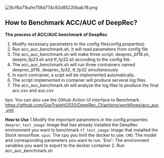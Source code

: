 ![6cf6a71ba1e756d774c92d85220bab78.png](https://github.com/GosTraight2020/DeepRec_CI/blob/master/.asset/acc_auc.png)
## How to Benchmark ACC/AUC of DeepRec?
**The process of ACC/AUC benchmark of DeepRec**
1. Modify necessary parameters to the config file(config.properties)
2. Run acc_auc_benchmark.sh, it will read parameters from config file
3. The acc_auc_benchmark.sh will make three script: deeprec_bf16.sh, deepre_fp23.sh and tf_fp32.sh accroding  to the config file.
4. The acc_auc_benchmark.sh will run three contrainers named deeprec_bf16, deeprec_fp32, tf_fp32 simultaneously
5. In each contrainer, a scipt will be implemented automatically.
6. The script implemented in container will produce serveral log files.
7. The acc_auc_benchmark.sh will analyze the log files to produce the final acc.csv and auc.csv 

tips: You can also use the Github Action UI interface to Benchmark.
      https://github.com/GosTraight2020/DeepRec_CI/actions/workflows/acc_auc.yml
      
**How to Use**
1.Modify the important parameters in the config.properties
`deeprec_test_image`: Image that has already installed the DeepRec environment you want to benchmark
`tf_test_image`: Image that installed the Stock tensorflow.
`cpus`: The cpu you limit the docker to use.
`CMD`: The model and corresponding parameters you want to run.
'Env': The environment variables you want to export to the docker container
2. Run acc_auc_benchmark.sh

